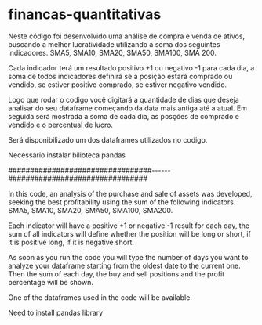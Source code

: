 # financas-quantitativas

Neste código foi desenvolvido uma análise de compra e venda de ativos, buscando a melhor lucratividade utilizando a soma dos seguintes indicadores. SMA5, SMA10, SMA20, SMA50, SMA100, SMA 200.

Cada indicador terá um resultado positivo +1 ou negativo -1 para cada dia, a soma de todos indicadores definirá se a posição estará comprado ou vendido, se estiver positivo comprado, se estiver negativo vendido.

Logo que rodar o codigo você digitará a quantidade de dias que deseja analisar do seu dataframe começando da data mais antiga até a atual. Em seguida será mostrada a soma de cada dia, as posções de comprado e vendido e o percentual de lucro.

Será disponibilizado um  dos dataframes utilizados no codigo.

Necessário instalar bilioteca pandas


#################################------################################


In this code, an analysis of the purchase and sale of assets was developed, seeking the best profitability using the sum of the following indicators. SMA5, SMA10, SMA20, SMA50, SMA100, SMA200.

Each indicator will have a positive +1 or negative -1 result for each day, the sum of all indicators will define whether the position will be long or short, if it is positive long, if it is negative short.

As soon as you run the code you will type the number of days you want to analyze your dataframe starting from the oldest date to the current one. Then the sum of each day, the buy and sell positions and the profit percentage will be shown.


One of the dataframes used in the code will be available.

Need to install pandas library

